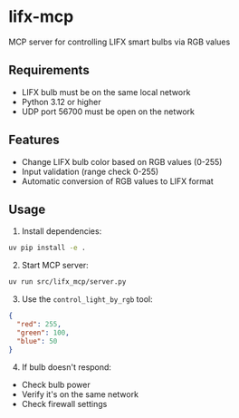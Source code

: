 # lifx-mcp

MCP server for controlling LIFX smart bulbs via RGB values

## Requirements

- LIFX bulb must be on the same local network
- Python 3.12 or higher
- UDP port 56700 must be open on the network

## Features

- Change LIFX bulb color based on RGB values (0-255)
- Input validation (range check 0-255)
- Automatic conversion of RGB values to LIFX format

## Usage

1. Install dependencies:
```bash
uv pip install -e .
```

2. Start MCP server:
```bash
uv run src/lifx_mcp/server.py
```

3. Use the `control_light_by_rgb` tool:
```json
{
  "red": 255,
  "green": 100,
  "blue": 50
}
```

4. If bulb doesn't respond:
- Check bulb power
- Verify it's on the same network
- Check firewall settings
